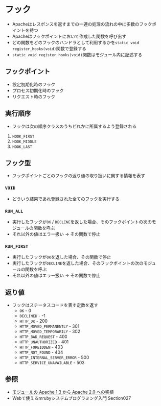 # フック
- Apacheはレスポンスを返すまでの一連の処理の流れの中に多数のフックポイントを持つ
- Apacheはフックポイントにおいて作成した関数を呼び出す
- どの関数をどのフックのハンドラとして利用するかを`static void register_hooks(void)`関数で登録する
- `static void register_hooks(void)`関数はモジュール内に記述する

## フックポイント
- 設定初期化時のフック
- プロセス初期化時のフック
- リクエスト時のフック

## 実行順序
- フックは次の順序クラスのうちどれかに所属するよう登録される
1. `HOOK_FIRST`
2. `HOOK_MIDDLE`
3. `HOOK_LAST`

## フック型
- フックポイントごとのフックの返り値の取り扱いに関する情報を表す
### `VOID`
- どういう結果であれ登録された全てのフックを実行する

### `RUN_ALL`
- 実行したフックが`OK` / `DECLINE`を返した場合、そのフックポイントの次のモジュールの関数を呼ぶ
- それ以外の値はエラー扱い -> その関数で停止

### `RUN_FIRST`
- 実行したフックが`OK`を返した場合、その関数で停止
- 実行したフックが`DECLINE`を返した場合、そのフックポイントの次のモジュールの関数を呼ぶ
- それ以外の値はエラー扱い -> その関数で停止

## 返り値
- フックはステータスコードを表す定数を返す
  - `OK`                         - 0
  - `DECLINED`                   - -1
  - `HTTP_OK`                    - 200
  - `HTTP_MOVED_PERMANENTLY`     - 301
  - `HTTP_MOVED_TEMPORARILY`     - 302
  - `HTTP_BAD_REQUEST`           - 400
  - `HTTP_UNAUTHORIZED`          - 401
  - `HTTP_FORBIDDEN`             - 403
  - `HTTP_NOT_FOUND`             - 404
  - `HTTP_INTERNAL_SERVER_ERROR` - 500
  - `HTTP_SERVICE_UNAVAILABLE`   - 503

## 参照
- [モジュールの Apache 1.3 から Apache 2.0 への移植](https://httpd.apache.org/docs/2.4/ja/developer/modules.html)
- Webで使えるmrubyシステムプログラミング入門 Section027
